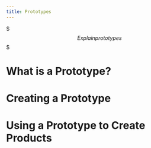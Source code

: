```yaml
---
title: Prototypes
---
```


$$$
Explain prototypes
$$$

# What is a Prototype?

# Creating a Prototype

# Using a Prototype to Create Products